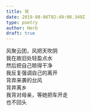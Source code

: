```yaml
---  
title: 背  
date: 2019-08-06T02:49:00.349Z  
type: poetry  
author: Herb   
draft: true
---  
```

风聚云团，风把天吹阴  
我在故旧处轻盈点水  
然后把自己晾得干净  
我反复强调自己的离开    
背弃来袭的台风  
背井离乡  
我背对母亲，等她把车开走  
也不回头  
